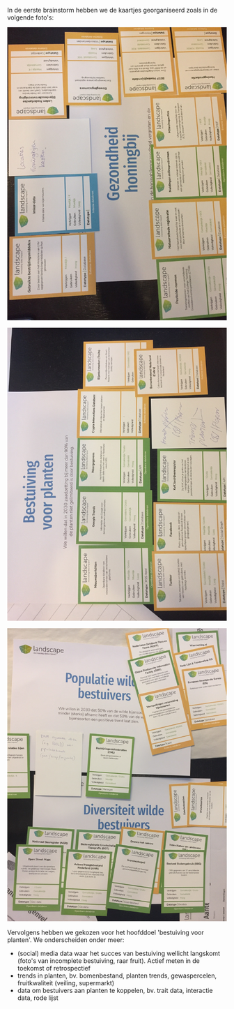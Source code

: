 In de eerste brainstorm hebben we de kaartjes georganiseerd zoals in de volgende foto's:

![Photo1.jpg](Photo1.jpg)

![Photo2.jpg](Photo2.jpg)

![Photo3.jpg](Photo3.jpg)

Vervolgens hebben we gekozen voor het hoofddoel 'bestuiving voor planten'. We onderscheiden onder meer:

- (social) media data waar het succes van bestuiving wellicht langskomt (foto's van incomplete bestuiving, raar fruit). Actief meten in de toekomst of retrospectief
- trends in planten, bv. bomenbestand, planten trends, gewaspercelen, fruitkwaliteit (veiling, supermarkt)
- data om bestuivers aan planten te koppelen, bv. trait data, interactie data, rode lijst
